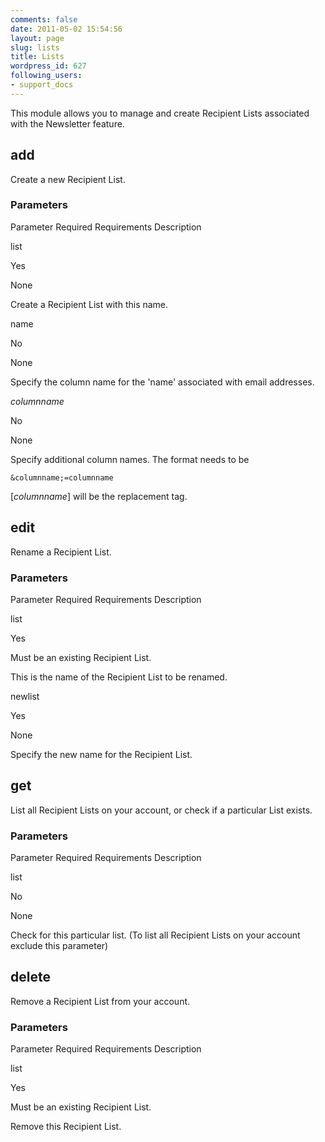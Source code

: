 ```yaml
---
comments: false
date: 2011-05-02 15:54:56
layout: page
slug: lists
title: Lists
wordpress_id: 627
following_users:
- support_docs
---
```


This module allows you to manage and create Recipient Lists associated with the Newsletter feature.




## add


Create a new Recipient List.


### Parameters









Parameter
Required
Requirements
Description





list


Yes


None


Create a Recipient List with this name.






name


No


None


Specify the column name for the 'name' associated with email addresses.






_columnname_


No


None


Specify additional column names. The format needs to be 
    
    &columnname;=columnname

[_columnname_] will be the replacement tag.







## edit


Rename a Recipient List.


### Parameters









Parameter
Required
Requirements
Description





list


Yes


Must be an existing Recipient List.


This is the name of the Recipient List to be renamed.






newlist


Yes


None


Specify the new name for the Recipient List.







## get


List all Recipient Lists on your account, or check if a particular List exists.


### Parameters









Parameter
Required
Requirements
Description





list


No


None


Check for this particular list. (To list all Recipient Lists on your account exclude this parameter)







## delete


Remove a Recipient List from your account.


### Parameters









Parameter
Required
Requirements
Description





list


Yes


Must be an existing Recipient List.


Remove this Recipient List.




